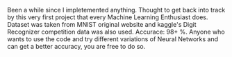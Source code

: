 Been a while since I impletemented anything. Thought to get back into track by this very first project that every Machine Learning Enthusiast does.
Dataset was taken from MNIST original website and kaggle's Digit Recognizer competition data was also used.
Accurace: 98+ %.
Anyone who wants to use the code and try different variations of Neural Networks and can get a better accuracy, you are free to do so.
